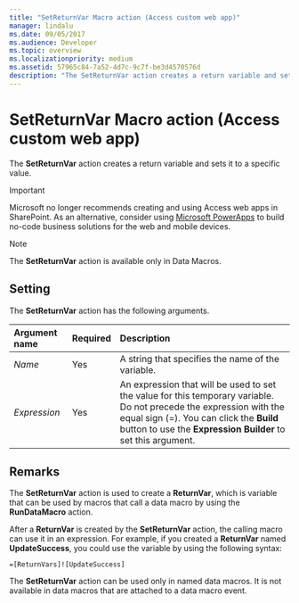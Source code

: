 ```yaml
---
title: "SetReturnVar Macro action (Access custom web app)"
manager: lindalu
ms.date: 09/05/2017
ms.audience: Developer
ms.topic: overview 
ms.localizationpriority: medium
ms.assetid: 57965c84-7a52-4d7c-9c7f-be3d4570576d
description: "The SetReturnVar action creates a return variable and sets it to a specific value."
---
```


# SetReturnVar Macro action (Access custom web app)

The **SetReturnVar** action creates a return variable and sets it to a specific value. 
  
> [!IMPORTANT]
> Microsoft no longer recommends creating and using Access web apps in SharePoint. As an alternative, consider using [Microsoft PowerApps](https://powerapps.microsoft.com/) to build no-code business solutions for the web and mobile devices. 
  
> [!NOTE]
> The **SetReturnVar** action is available only in Data Macros. 
  
## Setting

The **SetReturnVar** action has the following arguments. 
  
|**Argument name**|**Required**|**Description**|
|:-----|:-----|:-----|
| _Name_ <br/> |Yes  <br/> |A string that specifies the name of the variable. |
| _Expression_ <br/> |Yes  <br/> |An expression that will be used to set the value for this temporary variable. Do not precede the expression with the equal sign (=). You can click the **Build** button to use the **Expression Builder** to set this argument. |
   
## Remarks

The **SetReturnVar** action is used to create a **ReturnVar**, which is variable that can be used by macros that call a data macro by using the **RunDataMacro** action. 
  
After a **ReturnVar** is created by the **SetReturnVar** action, the calling macro can use it in an expression. For example, if you created a **ReturnVar** named **UpdateSuccess**, you could use the variable by using the following syntax:
  
`=[ReturnVars]![UpdateSuccess]`

The **SetReturnVar** action can be used only in named data macros. It is not available in data macros that are attached to a data macro event. 
  

